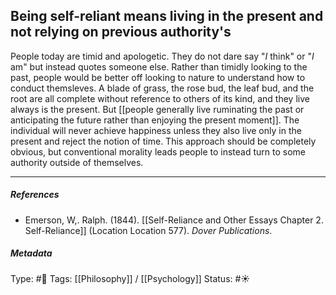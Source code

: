 ## Being self-reliant means living in the present and not relying on previous authority's   # 

People today are timid and apologetic. They do not dare say "_I_ think" or "_I_ am" but instead quotes someone else. Rather than timidly looking to the past, people would be better off looking to nature to understand how to conduct themsleves. A blade of grass, the rose bud, the leaf bud, and the root are all complete without reference to others of its kind, and they live always is the present. But [[people generally live ruminating the past or anticipating the future rather than enjoying the present moment]]. The individual will never achieve happiness unless they also live only in the present and reject the notion of time. This approach should be completely obvious, but conventional morality leads people to instead turn to some authority outside of themselves. 

___

##### References

- Emerson, W,. Ralph. (1844). [[Self-Reliance and Other Essays Chapter 2. Self-Reliance]] (Location Location 577). _Dover Publications_.

##### Metadata

Type: #🔴 
Tags: [[Philosophy]] / [[Psychology]]
Status: #☀️ 